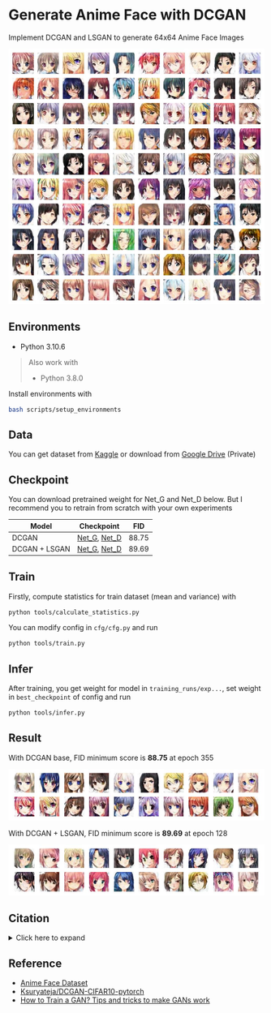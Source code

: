 # Generate Anime Face with DCGAN

Implement DCGAN and LSGAN to generate 64x64 Anime Face Images

![asset](./assets/sample.jpg "asset")

## Environments

- Python 3.10.6

> Also work with 
> - Python 3.8.0

Install environments with

``` bash
bash scripts/setup_environments
```

## Data

You can get dataset from [Kaggle](https://www.kaggle.com/datasets/splcher/animefacedataset) or download from [Google Drive](https://drive.google.com/file/d/1fYE2BMtw4em23u6Pv1gUkzRQ0TTCfoh6/view?usp=share_link) (Private)

## Checkpoint

You can download pretrained weight for Net_G and Net_D below. But I recommend you to retrain from scratch with your own experiments

| Model | Checkpoint | FID |
| --- | --- | --- |
| DCGAN | [Net_G](http://bit.ly/3ZXCqG5), [Net_D](http://bit.ly/412iDXh) | 88.75 |
| DCGAN + LSGAN | [Net_G](http://bit.ly/3ZZyCUP), [Net_D](http://bit.ly/405ZUsG) | 89.69 |

## Train

Firstly, compute statistics for train dataset (mean and variance) with 

```bash 
python tools/calculate_statistics.py
```

You can modify config in `cfg/cfg.py` and run

``` bash
python tools/train.py
```

## Infer

After training, you get weight for model in `training_runs/exp...`, set weight in `best_checkpoint` of config and run

``` bash
python tools/infer.py
```

## Result

With DCGAN base, FID minimum score is **88.75** at epoch 355 

![asset2](./assets/sample_dcgan.jpg "asset2")

With DCGAN + LSGAN, FID minimum score is **89.69** at epoch 128

![asset3](./assets/sample_dcgan_lsgan.jpg "asset3")

## Citation

<details>
  <summary>Click here to expand</summary>
  
``` bibtex
@misc{spencer churchill_brian chao_2019,
	title={Anime Face Dataset},
	url={https://www.kaggle.com/ds/379764},
	DOI={10.34740/KAGGLE/DS/379764},
	publisher={Kaggle},
	author={Spencer Churchill and Brian Chao},
	year={2019}
}

@misc{radford2015unsupervised,
  abstract = {In recent years, supervised learning with convolutional networks (CNNs) has
seen huge adoption in computer vision applications. Comparatively, unsupervised
learning with CNNs has received less attention. In this work we hope to help
bridge the gap between the success of CNNs for supervised learning and
unsupervised learning. We introduce a class of CNNs called deep convolutional
generative adversarial networks (DCGANs), that have certain architectural
constraints, and demonstrate that they are a strong candidate for unsupervised
learning. Training on various image datasets, we show convincing evidence that
our deep convolutional adversarial pair learns a hierarchy of representations
from object parts to scenes in both the generator and discriminator.
Additionally, we use the learned features for novel tasks - demonstrating their
applicability as general image representations.},
  added-at = {2019-11-01T17:00:38.000+0100},
  author = {Radford, Alec and Metz, Luke and Chintala, Soumith},
  biburl = {https://www.bibsonomy.org/bibtex/2a114a1bd36bb9b5542f620b0c1d1c050/jil},
  description = {Unsupervised Representation Learning with Deep Convolutional Generative Adversarial Networks},
  interhash = {ae6fc4b7593a1d0e31aeeff9fef81a36},
  intrahash = {a114a1bd36bb9b5542f620b0c1d1c050},
  keywords = {cnn convolution deep generative learning nn},
  note = {cite arxiv:1511.06434Comment: Under review as a conference paper at ICLR 2016},
  timestamp = {2019-11-01T17:00:38.000+0100},
  title = {Unsupervised Representation Learning with Deep Convolutional Generative
  Adversarial Networks},
  url = {http://arxiv.org/abs/1511.06434},
  year = 2015
}

@article{arxiv1611.04076,
  author = {Xudong Mao and Qing Li and Haoran Xie and Raymond Y.K. Lau and Zhen Wang and Stephen Paul Smolley},
  title = {Least Squares Generative Adversarial Networks},
  journal = {arXiv preprint arXiv:1611.04076},
  year = {2016}
}

@misc{Seitzer2020FID,
  author={Maximilian Seitzer},
  title={{pytorch-fid: FID Score for PyTorch}},
  month={August},
  year={2020},
  note={Version 0.3.0},
  howpublished={\url{https://github.com/mseitzer/pytorch-fid}},
}
```

 
</details>

## Reference

- [Anime Face Dataset](https://www.kaggle.com/datasets/splcher/animefacedataset)
- [Ksuryateja/DCGAN-CIFAR10-pytorch](https://github.com/Ksuryateja/DCGAN-CIFAR10-pytorch)
- [How to Train a GAN? Tips and tricks to make GANs work](https://github.com/soumith/ganhacks)